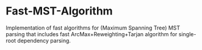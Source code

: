 # Fast-MST-Algorithm
Implementation of fast algorithms for (Maximum Spanning Tree) MST parsing that includes fast ArcMax+Reweighting+Tarjan algorithm for single-root dependency parsing.
